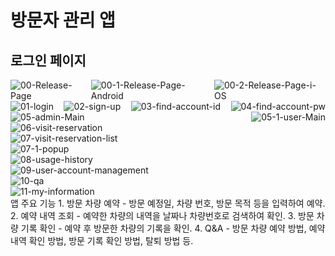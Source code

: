 # 방문자 관리 앱

## 로그인 페이지
<div style="display: flex; justify-content: space-between;">
  <img src="https://i.ibb.co/p6SGpCZd/00-Release-Page.png" alt="00-Release-Page" border="0">
  <img src="https://i.ibb.co/CsBqL2Hm/00-1-Release-Page-Android.png" alt="00-1-Release-Page-Android" border="0">
  <img src="https://i.ibb.co/svk6hPSn/00-2-Release-Page-i-OS.png" alt="00-2-Release-Page-i-OS" border="0">
</div>
<div style="display: flex; justify-content: space-between;">
<img src="https://i.ibb.co/JWgpm7qF/01-login.png" alt="01-login" border="0">
<img src="https://i.ibb.co/VcpzYT1B/02-sign-up.png" alt="02-sign-up" border="0">
<img src="https://i.ibb.co/Wqpfjj1/03-find-account-id.png" alt="03-find-account-id" border="0">
<img src="https://i.ibb.co/HDn9tL7j/04-find-account-pw.png" alt="04-find-account-pw" border="0">
</div>
<div style="display: flex; justify-content: space-between;">
<img src="https://i.ibb.co/v6HRRhht/05-admin-Main.png" alt="05-admin-Main" border="0">
<img src="https://i.ibb.co/NnTrK8Kg/05-1-user-Main.png" alt="05-1-user-Main" border="0">
</div>
<div style="display: flex; justify-content: space-between;">
<img src="https://i.ibb.co/chJbzG7L/06-visit-reservation.png" alt="06-visit-reservation" border="0">
</div>  
<div style="display: flex; justify-content: space-between;">
<img src="https://i.ibb.co/VyszGS4/07-visit-reservation-list.png" alt="07-visit-reservation-list" border="0">
</div>  
<div style="display: flex; justify-content: space-between;">
<img src="https://i.ibb.co/MD033GN0/07-1-popup.png" alt="07-1-popup" border="0">
</div>
<div style="display: flex; justify-content: space-between;">
<img src="https://i.ibb.co/ds9MDwJV/08-usage-history.png" alt="08-usage-history" border="0">
</div>  
<div style="display: flex; justify-content: space-between;">
<img src="https://i.ibb.co/ksXhbHHs/09-user-account-management.png" alt="09-user-account-management" border="0">
</div>  
<div style="display: flex; justify-content: space-between;">
<img src="https://i.ibb.co/0HX9RWx/10-qa.png" alt="10-qa" border="0">
</div>  
<div style="display: flex; justify-content: space-between;"> 
<img src="https://i.ibb.co/6cnj3mBH/11-my-information.png" alt="11-my-information" border="0">
</div>  
앱 주요 기능
1. 방문 차량 예약
- 방문 예정일, 차량 번호, 방문 목적 등을 입력하여 예약.
2. 예약 내역 조회
- 예약한 차량의 내역을 날짜나 차량번호로 검색하여 확인.
3. 방문 차량 기록 확인
- 예약 후 방문한 차량의 기록을 확인.
4. Q&A
- 방문 차량 예약 방법, 예약 내역 확인 방법, 방문 기록 확인 방법, 탈퇴 방법 등.
